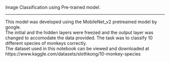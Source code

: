 Image Classification using Pre-trained model. 
<hr>
This model was developed using the MobileNet_v2 pretreained model by google.<br>
The initial and the hidden layers were freezed and the output layer was changed to accomodate the data provided. The task was to classify 10 different species of monkeys correctly.<br>
The dataset used in this notebook can be viewed and downloaded at https://www.kaggle.com/datasets/slothkong/10-monkey-species
